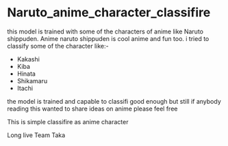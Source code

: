 # Naruto_anime_character_classifire

  this model is trained with some of the characters of anime like Naruto shippuden. Anime naruto shippuden is cool anime and fun too. i tried to classify some of the 
  character like:-
  - Kakashi
  - Kiba
  - Hinata
  - Shikamaru
  - Itachi
  
  the model is trained and capable to classifi good enough but still if anybody reading this wanted to share ideas on anime please feel free
  
  
  This is simple classifire as anime character
  
  Long live Team Taka
